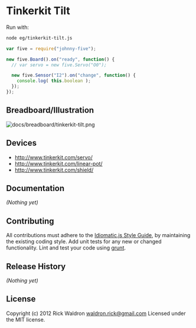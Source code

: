 # Tinkerkit Tilt

Run with:
```bash
node eg/tinkerkit-tilt.js
```


```javascript
var five = require("johnny-five");

new five.Board().on("ready", function() {
  // var servo = new five.Servo("O0");

  new five.Sensor("I2").on("change", function() {
    console.log( this.boolean );
  });
});


```

## Breadboard/Illustration

![docs/breadboard/tinkerkit-tilt.png](breadboard/tinkerkit-tilt.png)



## Devices

- http://www.tinkerkit.com/servo/
- http://www.tinkerkit.com/linear-pot/
- http://www.tinkerkit.com/shield/


## Documentation

_(Nothing yet)_









## Contributing
All contributions must adhere to the [Idiomatic.js Style Guide](https://github.com/rwldrn/idiomatic.js),
by maintaining the existing coding style. Add unit tests for any new or changed functionality. Lint and test your code using [grunt](https://github.com/cowboy/grunt).

## Release History
_(Nothing yet)_

## License
Copyright (c) 2012 Rick Waldron <waldron.rick@gmail.com>
Licensed under the MIT license.
